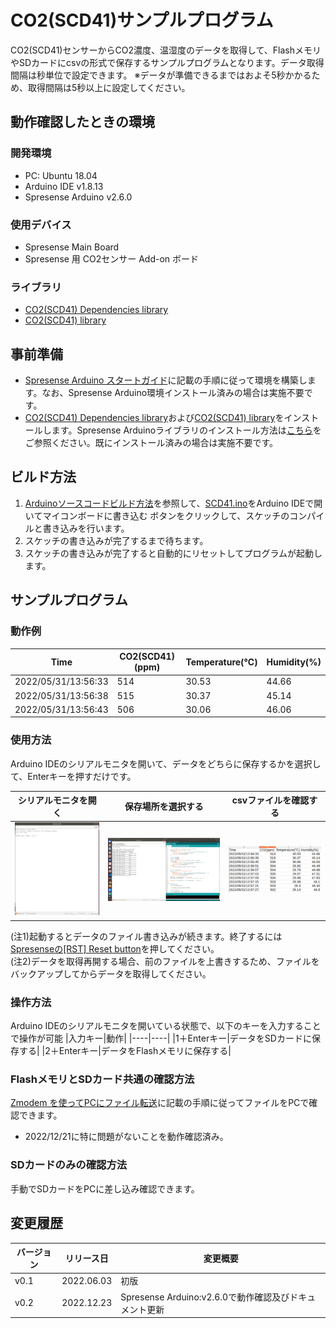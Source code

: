 # CO2(SCD41)サンプルプログラム

CO2(SCD41)センサーからCO2濃度、温湿度のデータを取得して、FlashメモリやSDカードにcsvの形式で保存するサンプルプログラムとなります。データ取得間隔は秒単位で設定できます。
※データが準備できるまではおよそ5秒かかるため、取得間隔は5秒以上に設定してください。

## 動作確認したときの環境

### 開発環境
- PC: Ubuntu 18.04
- Arduino IDE v1.8.13
- Spresense Arduino v2.6.0

### 使用デバイス
- Spresense Main Board
- Spresense 用 CO2センサー Add-on ボード

### ライブラリ
- [CO2(SCD41) Dependencies library](https://github.com/Sensirion/arduino-core)
- [CO2(SCD41) library](https://github.com/Sensirion/arduino-i2c-scd4x)

## 事前準備
- [Spresense Arduino スタートガイド](https://developer.sony.com/develop/spresense/docs/arduino_set_up_ja.html)に記載の手順に従って環境を構築します。なお、Spresense Arduino環境インストール済みの場合は実施不要です。
- [CO2(SCD41) Dependencies library](https://github.com/Sensirion/arduino-core)および[CO2(SCD41) library](https://github.com/Sensirion/arduino-i2c-scd4x)をインストールします。Spresense Arduinoライブラリのインストール方法は[こちら](https://github.com/SonySemiconductorSolutions/ssup-spresense-internal/blob/main/FAQ.md#arduino%E3%83%A9%E3%82%A4%E3%83%96%E3%83%A9%E3%83%AA%E3%82%92%E3%82%A4%E3%83%B3%E3%82%B9%E3%83%88%E3%83%BC%E3%83%AB%E3%81%99%E3%82%8B%E6%96%B9%E6%B3%95)をご参照ください。既にインストール済みの場合は実施不要です。

## ビルド方法
1. [Arduinoソースコードビルド方法](https://developer.sony.com/develop/spresense/docs/arduino_set_up_ja.html#_led_%E3%81%AE%E3%82%B9%E3%82%B1%E3%83%83%E3%83%81%E3%82%92%E5%8B%95%E3%81%8B%E3%81%97%E3%81%A6%E3%81%BF%E3%82%8B)を参照して、[SCD41.ino](./SCD41.ino)をArduino IDEで開いてマイコンボードに書き込む ボタンをクリックして、スケッチのコンパイルと書き込みを行います。
2. スケッチの書き込みが完了するまで待ちます。
3. スケッチの書き込みが完了すると自動的にリセットしてプログラムが起動します。

## サンプルプログラム

### 動作例

|Time|CO2(SCD41)(ppm)|Temperature(℃)|Humidity(%)|
|----|----|----|----|
|2022/05/31/13:56:33|514|30.53|44.66|
|2022/05/31/13:56:38|515|30.37|45.14|
|2022/05/31/13:56:43|506|30.06|46.06|

### 使用方法
Arduino IDEのシリアルモニタを開いて、データをどちらに保存するかを選択して、Enterキーを押すだけです。

|シリアルモニタを開く|保存場所を選択する|csvファイルを確認する|
|----|----|----|
|![シリアルモニタを開く](images/シリアルモニタを開く.PNG)|![保存場所を選択する](images/保存場所を選択する.png)|![csvファイルを確認する](images/csvファイルを確認する.png)|

(注1)起動するとデータのファイル書き込みが続きます。終了するには[Spresenseの[RST] Reset button](https://developer.sony.com/develop/spresense/docs/introduction_ja.html)を押してください。<br/>
(注2)データを取得再開する場合、前のファイルを上書きするため、ファイルをバックアップしてからデータを取得してください。

### 操作方法
Arduino IDEのシリアルモニタを開いている状態で、以下のキーを入力することで操作が可能
|入力キー|動作|
|----|----|
|1＋Enterキー|データをSDカードに保存する|
|2＋Enterキー|データをFlashメモリに保存する|

### FlashメモリとSDカード共通の確認方法
[Zmodem を使ってPCにファイル転送](https://developer.sony.com/develop/spresense/docs/sdk_tutorials_ja.html#_tips_zmodem)に記載の手順に従ってファイルをPCで確認できます。
- 2022/12/21に特に問題がないことを動作確認済み。

### SDカードのみの確認方法
手動でSDカードをPCに差し込み確認できます。

## 変更履歴
|バージョン|リリース日|変更概要|
|----|----|----|
|v0.1|2022.06.03|初版|
|v0.2|2022.12.23|Spresense Arduino:v2.6.0で動作確認及びドキュメント更新|
